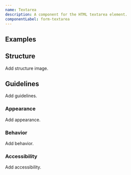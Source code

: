 ```yaml
---
name: Textarea
description: A component for the HTML textarea element.
componentLabel: form-textarea
---
```


## Examples

<story-viewer component="base-form-form-textarea" title="Textarea"></story-viewer>

## Structure

<todo>Add structure image.</todo>

## Guidelines

<todo>Add guidelines.</todo>

### Appearance

<todo>Add appearance.</todo>

### Behavior

<todo>Add behavior.</todo>

### Accessibility

<todo>Add accessibility.</todo>
